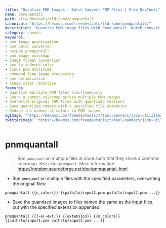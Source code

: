 ```yaml
---
title: "Quantize PNM Images - Batch Convert PNM Files | Free DevTools"
name: pnmquantall
path: /freedevtools/tldr/pnm/pnmquantall
canonical: "https://hexmos.com/freedevtools/tldr/pnm/pnmquantall/"
description: "Quantize PNM image files with Pnmquantall. Batch convert multiple PNM images to a shared colormap. Free online tool, no registration required."
category: common
keywords:
- pnm image quantization
- pnm batch converter
- netpbm pnmquantall
- pnm image colormap
- image format conversion
- pnm to indexed color
- linux pnm utilities
- command line image processing
- pnm optimization
- image color reduction
features:
- Quantize multiple PNM files simultaneously
- Share a common colormap across multiple PNM images
- Overwrite original PNM files with quantized versions
- Save quantized images with a specified file extension
- Reduce the number of colors in PNM images
ogImage: "https://hexmos.com/freedevtools/t/tool-banners/json-utilities-banner.png"
twitterImage: "https://hexmos.com/freedevtools/t/tool-banners/json-utilities-banner.png"
---
```


# pnmquantall

> Run `pnmquant` on multiple files at once such that they share a common colormap.
> See also: `pnmquant`.
> More information: <https://netpbm.sourceforge.net/doc/pnmquantall.html>.

- Run `pnmquant` on multiple files with the specified parameters, overwriting the original files:

`pnmquantall {{n_colors}} {{path/to/input1.pnm path/to/input2.pnm ...}}`

- Save the quantised images to files named the same as the input files, but with the specified extension appended:

`pnmquantall {{[-e|-ext]}} {{extension}} {{n_colors}} {{path/to/input1.pnm path/to/input2.pnm ...}}`
